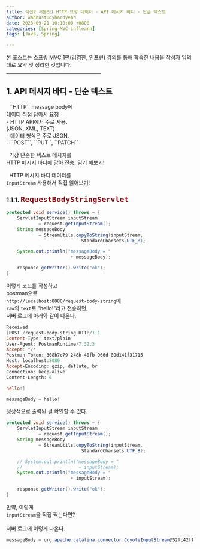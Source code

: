```yaml
---
title: 섹션2 서블릿) HTTP 요청 데이터 - API 메시지 바디 - 단순 텍스트
author: wannastudyhardyeah
date: 2023-09-21 10:10:00 +0800
categories: [Spring-MVC-inflearn]
tags: [Java, Spring]

---
```

본 포스트는 <a href="https://www.inflearn.com/course/%EC%8A%A4%ED%94%84%EB%A7%81-mvc-1/">스프링 MVC 1편(김영한, 인프런)</a> 강의를 통해 학습한 내용을 작성자 임의 대로 요약 및 정리한 것입니다.<br>
<hr width="50%">

<h2>1. API 메시지 바디 - 단순 텍스트</h2>
&nbsp;&nbsp;``HTTP`` message body에<br>
데이터 직접 담아서 요청<br>
- HTTP API에서 주로 사용.<br>
(JSON, XML, TEXT)<br>
- 데이터 형식은 주로 JSON.<br>
- ``POST``, ``PUT``, ``PATCH``<br>

&nbsp;&nbsp;가장 단순한 텍스트 메시지를<br>
HTTP 메시지 바디에 담아 전송, 읽기 해보기!<br>

&nbsp;&nbsp;HTTP 메시지 바디 데이터를<br>
``InputStream`` 사용해서 직접 읽어보기!<br>

<h3>1.1.1. <code class="language-sql highlighter-rouge" style="color: #83060e; font-size: 1.25rem;"><b>RequestBodyStringServlet</b></code></h3>

```java
protected void service() throws ~ {
    ServletInputStream inputStream 
            = request.getInputStream();
    String messageBody 
            = StreamUtils.copyToString(inputStream, 
                            StandardCharsets.UTF_8);

    System.out.println("messageBody = " 
                        + messageBody);

    response.getWriter().write("ok");
}
```

이렇게 코드를 작성하고<br>
postman으로<br>
``http://localhost:8080/request-body-string``에<br>
``raw``의 ``text``로 "hello!"라고 전송하면,<br>
서버 로그에 아래와 같이 나온다.<br>

```powershell
Received 
[POST /request-body-string HTTP/1.1
Content-Type: text/plain
User-Agent: PostmanRuntime/7.32.3
Accept: */*
Postman-Token: 308b7c79-248b-40fb-966d-89d141f31715
Host: localhost:8080
Accept-Encoding: gzip, deflate, br
Connection: keep-alive
Content-Length: 6

hello!]
```
```powershell
messageBody = hello!
```

정상적으로 출력된 걸 확인할 수 있다.<br>

```java
protected void service() throws ~ {
    ServletInputStream inputStream 
            = request.getInputStream();
    String messageBody 
            = StreamUtils.copyToString(inputStream, 
                            StandardCharsets.UTF_8);

    // System.out.println("messageBody = " 
    //                     + inputStream);
    System.out.println("messageBody = " 
                        + inputStream);

    response.getWriter().write("ok");
}
```

만약, 이렇게<br>
``inputStream``을 직접 찍는다면?<br>
<br>
서버 로그에 이렇게 나온다.<br>

```powershell
messageBody = org.apache.catalina.connector.CoyoteInputStream@52fc42ff
```